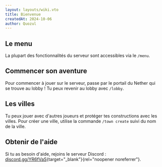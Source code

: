 ```yaml
---
layout: layouts/wiki.vto
title: Bienvenue
createdAt: 2024-10-06
author: Quozul
---
```


## Le menu

La plupart des fonctionnalités du serveur sont accessibles via le `/menu`.

## Commencer son aventure

Pour commencer à jouer sur le serveur, passe par le portail du Nether qui se trouve au lobby ! Tu peux revenir au lobby avec `/lobby`.

## Les villes

Tu peux jouer avec d'autres joueurs et protéger tes constructions avec les villes. Pour créer une ville, utilise la commande `/town create` suivi du nom de la ville.

## Obtenir de l'aide

Si tu as besoin d'aide, rejoins le serveur Discord : [discord.gg/YR6fVaS](https://discord.gg/YR6fVaS){target="_blank"}{rel="noopener noreferrer"}.
